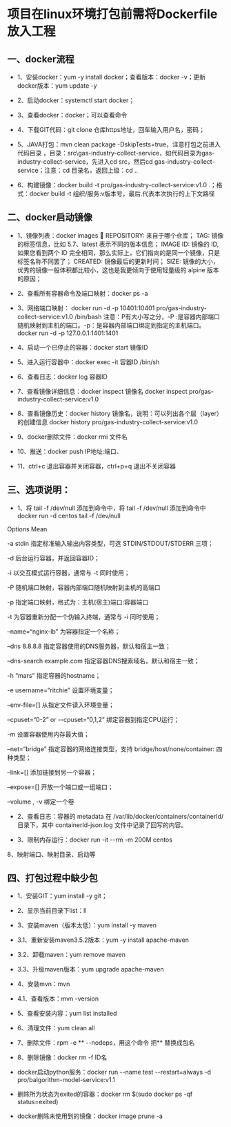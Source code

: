 # 项目在linux环境打包前需将Dockerfile放入工程

## 一、docker流程
* 1、安装docker：yum -y install docker；查看版本：docker -v；更新docker版本：yum update -y

* 2、启动docker：systemctl start docker；

* 3、查看docker：docker；可以查看命令

* 4、下载GIT代码：git clone 仓库https地址，回车输入用户名，密码；

* 5、JAVA打包：mvn clean package -DskipTests=true，注意打包之前进入代码目录 ，目录：src\gas-industry-collect-service，如代码目录为gas-industry-collect-service，先进入cd src，然后cd gas-industry-collect-service；注意：cd 目录名，返回上级：cd ..

* 6、构建镜像：docker build -t pro/gas-industry-collect-service:v1.0 .；格式：docker build -t 组织/服务:v版本号，最后.代表本次执行的上下文路径

## 二、docker启动镜像

* 1、镜像列表：docker images

REPOSITORY: 来自于哪个仓库；
TAG: 镜像的标签信息，比如 5.7、latest 表示不同的版本信息；
IMAGE ID: 镜像的 ID, 如果您看到两个 ID 完全相同，那么实际上，它们指向的是同一个镜像，只是标签名称不同罢了；
CREATED: 镜像最后的更新时间；
SIZE: 镜像的大小，优秀的镜像一般体积都比较小，这也是我更倾向于使用轻量级的 alpine 版本的原因；

* 2、查看所有容器命令及端口映射：docker ps -a

* 3、网络端口映射：
docker run -d -p 10401:10401 pro/gas-industry-collect-service:v1.0 /bin/bash
      注意：P有大小写之分，-P :是容器内部端口随机映射到主机的端口。-p：是容器内部端口绑定到指定的主机端口。
docker run -d -p 127.0.0.1:1401:1401

* 4、启动一个已停止的容器：docker start 镜像ID

* 5、进入运行容器中：docker exec -it 容器ID /bin/sh

* 6、查看日志：docker log 容器ID

* 7、查看镜像详细信息：docker inspect 镜像名
docker inspect pro/gas-industry-collect-service:v1.0

* 8、查看镜像历史：docker history 镜像名，说明：可以列出各个层（layer）的创建信息
docker history pro/gas-industry-collect-service:v1.0

* 9、docker删除文件：docker rmi 文件名

* 10、推送：docker push IP地址:端口、

* 11、ctrl+c 退出容器并关闭容器，ctrl+p+q 退出不关闭容器

## 三、选项说明：

* 1、将 tail -f /dev/null 添加到命令中，将 tail -f /dev/null 添加到命令中
docker run -d centos tail -f /dev/null

Options
Mean

-a stdin
指定标准输入输出内容类型，可选 STDIN/STDOUT/STDERR 三项；

-d
后台运行容器，并返回容器ID；

-i
以交互模式运行容器，通常与 -t 同时使用；

-P
随机端口映射，容器内部端口随机映射到主机的高端口

-p
指定端口映射，格式为：主机(宿主)端口:容器端口

-t
为容器重新分配一个伪输入终端，通常与 -i 同时使用；

–name=“nginx-lb”
为容器指定一个名称；

–dns 8.8.8.8
指定容器使用的DNS服务器，默认和宿主一致；

–dns-search example.com
指定容器DNS搜索域名，默认和宿主一致；

-h “mars”
指定容器的hostname；

-e username=“ritchie”
设置环境变量；

–env-file=[]
从指定文件读入环境变量；

–cpuset=“0-2” or --cpuset=“0,1,2”
绑定容器到指定CPU运行；

-m
设置容器使用内存最大值；

–net=“bridge”
指定容器的网络连接类型，支持 bridge/host/none/container: 四种类型；

–link=[]
添加链接到另一个容器；

–expose=[]
开放一个端口或一组端口；

–volume , -v
绑定一个卷



* 2、查看日志：容器的 metadata 在 /var/lib/docker/containers/containerId/ 目录下，其中 containerId-json.log 文件中记录了回写的内容。

* 3、限制内存运行：docker run -it --rm -m 200M centos


8、映射端口、映射目录、启动等

## 四、打包过程中缺少包

* 1、安装GIT：yum install -y git；

* 2、显示当前目录下list：ll

* 3、安装maven（版本太低）：yum install -y maven

* 3.1、重新安装maven3.5.2版本：yum -y install apache-maven

* 3.2、卸载maven：yum remove maven

* 3.3、升级maven版本：yum upgrade apache-maven

* 4、安装mvn：mvn

* 4.1、查看版本：mvn -version

* 5、查看安装内容：yum list installed

* 6、清理文件：yum clean all

* 7、删除文件：rpm -e **    --nodeps，用这个命令 把** 替换成包名

* 8、删除镜像：docker rm -f ID名


* docker启动python服务：docker run --name test --restart=always  -d pro/balgorithm-model-service:v1.1

* 删除所为状态为exited的容器：docker rm $(sudo docker ps -qf status=exited)

* docker删除未使用到的镜像：docker image prune -a


